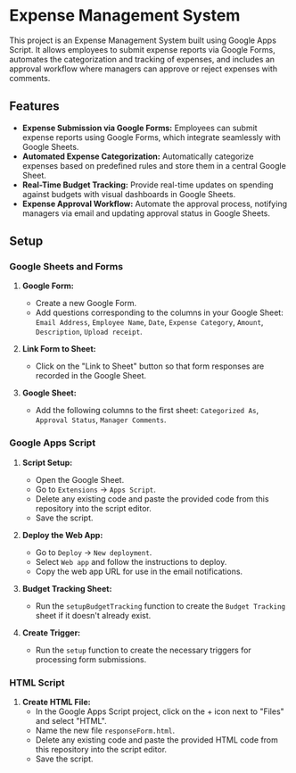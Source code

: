 # Expense Management System

This project is an Expense Management System built using Google Apps Script. It allows employees to submit expense reports via Google Forms, automates the categorization and tracking of expenses, and includes an approval workflow where managers can approve or reject expenses with comments.

## Features

- **Expense Submission via Google Forms:** Employees can submit expense reports using Google Forms, which integrate seamlessly with Google Sheets.
- **Automated Expense Categorization:** Automatically categorize expenses based on predefined rules and store them in a central Google Sheet.
- **Real-Time Budget Tracking:** Provide real-time updates on spending against budgets with visual dashboards in Google Sheets.
- **Expense Approval Workflow:** Automate the approval process, notifying managers via email and updating approval status in Google Sheets.

## Setup

### Google Sheets and Forms

1. **Google Form:**
   - Create a new Google Form.
   - Add questions corresponding to the columns in your Google Sheet: `Email Address`, `Employee Name`, `Date`, `Expense Category`, `Amount`, `Description`, `Upload receipt`.

2. **Link Form to Sheet:**
   - Click on the "Link to Sheet" button so that form responses are recorded in the Google Sheet.

3. **Google Sheet:**
   - Add the following columns to the first sheet: `Categorized As`, `Approval Status`, `Manager Comments`.

### Google Apps Script

1. **Script Setup:**
   - Open the Google Sheet.
   - Go to `Extensions` -> `Apps Script`.
   - Delete any existing code and paste the provided code from this repository into the script editor.
   - Save the script.

2. **Deploy the Web App:**
   - Go to `Deploy` -> `New deployment`.
   - Select `Web app` and follow the instructions to deploy.
   - Copy the web app URL for use in the email notifications.

3. **Budget Tracking Sheet:**
   - Run the `setupBudgetTracking` function to create the `Budget Tracking` sheet if it doesn't already exist.

4. **Create Trigger:**
   - Run the `setup` function to create the necessary triggers for processing form submissions.

### HTML Script

1. **Create HTML File:**
   - In the Google Apps Script project, click on the + icon next to "Files" and select "HTML".
   - Name the new file `responseForm.html`.
   - Delete any existing code and paste the provided HTML code from this repository into the script editor.
   - Save the script.
